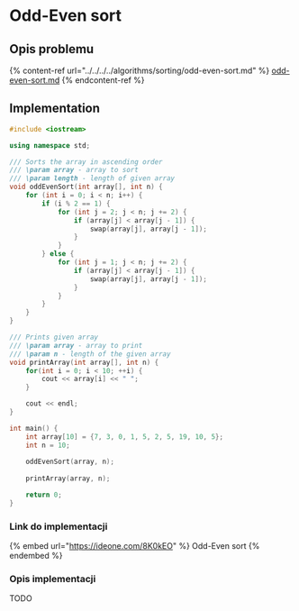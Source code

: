 # Odd-Even sort

## Opis problemu

{% content-ref url="../../../../algorithms/sorting/odd-even-sort.md" %}
[odd-even-sort.md](../../../../algorithms/sorting/odd-even-sort.md)
{% endcontent-ref %}

## Implementation

```cpp
#include <iostream>

using namespace std;

/// Sorts the array in ascending order
/// \param array - array to sort
/// \param length - length of given array
void oddEvenSort(int array[], int n) {
    for (int i = 0; i < n; i++) {
        if (i % 2 == 1) {
            for (int j = 2; j < n; j += 2) {
                if (array[j] < array[j - 1]) {
                    swap(array[j], array[j - 1]);
                }
            }
        } else {
            for (int j = 1; j < n; j += 2) {
                if (array[j] < array[j - 1]) {
                    swap(array[j], array[j - 1]);
                }
            }
        }
    }
}

/// Prints given array
/// \param array - array to print
/// \param n - length of the given array
void printArray(int array[], int n) {
    for(int i = 0; i < 10; ++i) {
        cout << array[i] << " ";
    }

    cout << endl;
}

int main() {
    int array[10] = {7, 3, 0, 1, 5, 2, 5, 19, 10, 5};
    int n = 10;
    
    oddEvenSort(array, n);
    
    printArray(array, n);

    return 0;
}
```

### Link do implementacji

{% embed url="https://ideone.com/8K0kEO" %}
Odd-Even sort
{% endembed %}

### Opis implementacji

TODO
